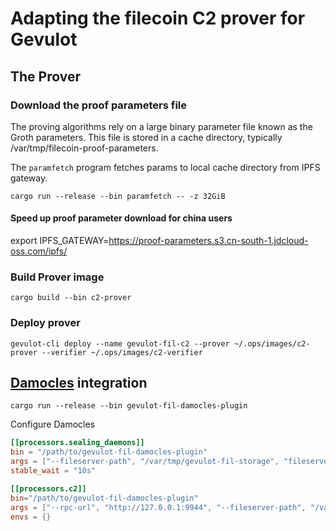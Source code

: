 # Adapting the filecoin C2 prover for Gevulot


## The Prover

### Download the proof parameters file
The proving algorithms rely on a large binary parameter file known as the Groth parameters. This file is stored in a cache directory, typically /var/tmp/filecoin-proof-parameters.

The `paramfetch` program fetches params to local cache directory from IPFS gateway. 
```
cargo run --release --bin paramfetch -- -z 32GiB
```

#### Speed up proof parameter download for china users
export IPFS_GATEWAY=https://proof-parameters.s3.cn-south-1.jdcloud-oss.com/ipfs/


### Build Prover image
```
cargo build --bin c2-prover
```
### Deploy prover
```
gevulot-cli deploy --name gevulot-fil-c2 --prover ~/.ops/images/c2-prover --verifier ~/.ops/images/c2-verifier
```

## [Damocles](https://github.com/ipfs-force-community/damocles) integration
```
cargo run --release --bin gevulot-fil-damocles-plugin
```

Configure Damocles
```toml
[[processors.sealing_daemons]]
bin = "/path/to/gevulot-fil-damocles-plugin"
args = ["--fileserver-path", "/var/tmp/gevulot-fil-storage", "fileserver", "--listen", "0.0.0.0:31313"]
stable_wait = "10s"

[[processors.c2]]
bin="/path/to/gevulot-fil-damocles-plugin"
args = ["--rpc-url", "http://127.0.0.1:9944", "--fileserver-path", "/var/tmp/gevulot-fil-storage", "--fileserver-base-url", "http://127.0.0.1:31313/static"]
envs = {}
```
